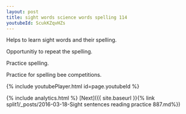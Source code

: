 ```yaml
---
layout: post
title: sight words science words spelling 114
youtubeId: ScukKZqvHZs
---
```

 
 
Helps to learn sight words and their spelling.

Opportunitiy to repeat the spelling. 

Practice spelling. 
 
Practice for spelling bee competitions. 
 
{% include youtubePlayer.html id=page.youtubeId %}
 
 
{% include analytics.html %} 
[Next]({{ site.baseurl }}{% link  split1/_posts/2016-03-18-Sight sentences reading practice 887.md%})
 
